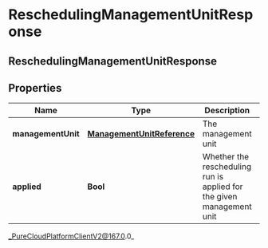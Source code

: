 # ReschedulingManagementUnitResponse

## ReschedulingManagementUnitResponse

## Properties

|Name | Type | Description | Notes|
|------------ | ------------- | ------------- | -------------|
| **managementUnit** | [**ManagementUnitReference**](ManagementUnitReference) | The management unit | [optional] |
| **applied** | **Bool** | Whether the rescheduling run is applied for the given management unit | [optional] |



_PureCloudPlatformClientV2@167.0.0_
